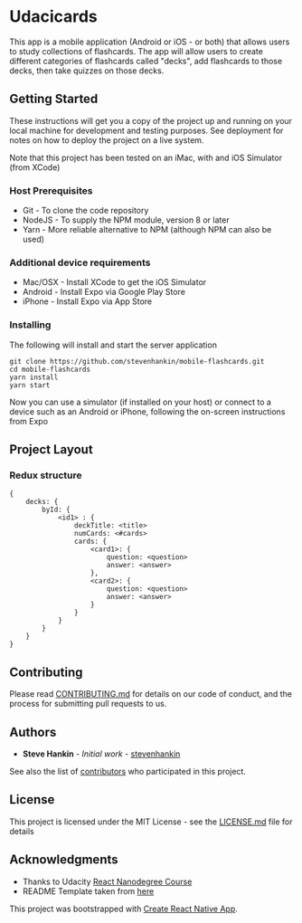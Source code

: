 # Udacicards

This app is a mobile application (Android or iOS - or both) that allows users to study collections of flashcards.
The app will allow users to create different categories of flashcards called "decks", add flashcards to those decks, then take quizzes on those decks.


## Getting Started

These instructions will get you a copy of the project up and running on your local machine for development and testing purposes. See deployment for notes on how to deploy the project on a live system.

Note that this project has been tested on an iMac, with and iOS Simulator (from XCode)


### Host Prerequisites

* Git - To clone the code repository
* NodeJS - To supply the NPM module, version 8 or later
* Yarn - More reliable alternative to NPM (although NPM can also be used)

### Additional device requirements
* Mac/OSX - Install XCode to get the iOS Simulator
* Android - Install Expo via Google Play Store
* iPhone - Install Expo via App Store

### Installing

The following will install and start the server application

```
git clone https://github.com/stevenhankin/mobile-flashcards.git
cd mobile-flashcards
yarn install
yarn start
```

Now you can use a simulator (if installed on your host) or connect to
a device such as an Android or iPhone, following the on-screen
instructions from Expo

## Project Layout

### Redux structure
```
{
    decks: {
        byId: {
            <id1> : {
                deckTitle: <title>
                numCards: <#cards>
                cards: {
                    <card1>: {
                        question: <question>
                        answer: <answer>
                    },
                    <card2>: {
                        question: <question>
                        answer: <answer>
                    }
                }
            }
        }
    }
}
```

## Contributing

Please read [CONTRIBUTING.md](https://github.com/stevenhankin/mobile-flashcards) for details on our code of conduct, and the process for submitting pull requests to us.

## Authors

* **Steve Hankin** - *Initial work* - [stevenhankin](https://github.com/stevenhankin)

See also the list of [contributors](https://github.com/your/project/contributors) who participated in this project.

## License

This project is licensed under the MIT License - see the [LICENSE.md](LICENSE.md) file for details

## Acknowledgments

* Thanks to Udacity [React Nanodegree Course](https://classroom.udacity.com/nanodegrees/nd019/syllabus/core-curriculum) 
* README Template taken from [here](https://gist.github.com/PurpleBooth/109311bb0361f32d87a2)

This project was bootstrapped with [Create React Native App](https://github.com/react-community/create-react-native-app).
